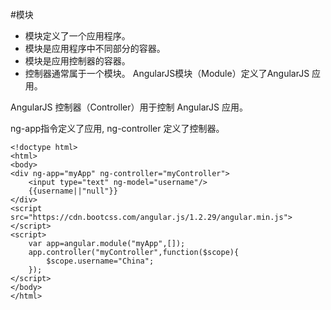 #模块
- 模块定义了一个应用程序。
- 模块是应用程序中不同部分的容器。
- 模块是应用控制器的容器。
- 控制器通常属于一个模块。
AngularJS模块（Module）定义了AngularJS 应用。

AngularJS 控制器（Controller）用于控制 AngularJS 应用。

ng-app指令定义了应用, ng-controller 定义了控制器。

```
<!doctype html>
<html>
<body>
<div ng-app="myApp" ng-controller="myController">
    <input type="text" ng-model="username"/>
    {{username||"null"}}
</div>
<script src="https://cdn.bootcss.com/angular.js/1.2.29/angular.min.js"></script>
<script>
    var app=angular.module("myApp",[]);
    app.controller("myController",function($scope){
        $scope.username="China";
    });
</script>
</body>
</html>
```

